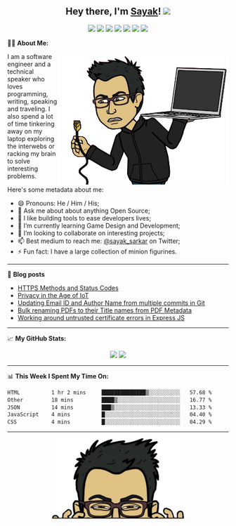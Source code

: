 <h2 align="center">Hey there, I'm <a href="https://sayak.in" target="_blank">Sayak</a>! <img src="https://media.giphy.com/media/hvRJCLFzcasrR4ia7z/giphy.gif" width="25px"></h2>
<p align="center">
  <a href="https://linkedin.com/in/sayaksarkar"><img src="https://img.shields.io/badge/-LinkedIn-0e76a8?style=flat-square&logo=Linkedin&logoColor=white"></a>
  <a href="https://sayak.in"><img src="https://img.shields.io/badge/Website-3b5998?style=flat-square&logo=google-chrome&logoColor=white"></a>
  <a href="https://twitter.com/sayak_sarkar"><img src="https://img.shields.io/badge/-Twitter-00acee?style=flat-square&logo=Twitter&logoColor=white"></a>
  <a href="https://instagram.com/sayak_sarkar"><img src="https://img.shields.io/badge/-Instagram-e4405f?style=flat-square&logo=Instagram&logoColor=white"></a>
  <a href="https://sayaksarkar.wordpress.com/"><img src="https://img.shields.io/badge/Wordpress-21759b?style=flat-square&logo=wordpress&logoColor=white"></a>
  <a href="https://t.me/Bugsmith"><img src="https://img.shields.io/badge/-Telegram-0088cc?style=flat-square&logo=Telegram&logoColor=white"></a>
  <img src="https://komarev.com/ghpvc/?username=sayak-sarkar&style=flat-square">
</p>
  
👨‍💻 **About Me:**

<img align="right" alt="Image of avatar holding an unplugged laptop" src="https://github.com/sayak-sarkar/sayak-sarkar/raw/main/Unplugged.png" height="300" /></p>
I am a software engineer and a technical speaker who loves programming, writing, speaking and traveling. I also spend a lot of time tinkering away on my laptop exploring the interwebs or racking my brain to solve interesting problems.

Here's some metadata about me:

- 😄 Pronouns: He / Him / His;
- 💬 Ask me about about anything Open Source;
- 🔭 I like building tools to ease developers lives;
- 🌱 I’m currently learning Game Design and Development;
- 👯 I’m looking to collaborate on interesting projects;
- 📫 Best medium to reach me: [@sayak_sarkar](https://twitter.com/sayak_sarkar) on Twitter;
- ⚡ Fun fact: I have a large collection of minion figurines.

-------

📝 **Blog posts**
<!-- BLOG-POST-LIST:START -->
- [HTTPS Methods and Status Codes](https://sayaksarkar.wordpress.com/2021/04/06/https-methods-and-status-codes/)
- [Privacy in the Age of IoT](https://sayaksarkar.wordpress.com/2021/04/01/privacy-in-the-age-of-iot/)
- [Updating Email ID and Author Name from multiple commits in Git](https://sayaksarkar.wordpress.com/2019/01/31/updating-email-id-and-author-name-from-multiple-commits-in-git/)
- [Bulk renaming PDFs to their Title names from PDF Metadata](https://sayaksarkar.wordpress.com/2017/08/04/bulk-renaming-pdfs-to-their-title-names-from-pdf-metadata/)
- [Working around untrusted certificate errors in Express JS](https://sayaksarkar.wordpress.com/2017/08/02/working-around-untrusted-cert-errors-in-express-js/)
<!-- BLOG-POST-LIST:END -->

-------

📈 **My GitHub Stats:**

<p align="center">
  <img height="180em" src="https://github-readme-stats.vercel.app/api?username=sayak-sarkar&t&show_icons=true&hide_border=true&&count_private=true&include_all_commits=true&bg_color=00000000&text_color=808080" />
  <img height="180em" src="https://github-readme-stats.vercel.app/api/top-langs/?username=sayak-sarkar&show_icons=true&hide_border=true&count_private=true&layout=compact&langs_count=8&bg_color=00000000&text_color=808080"/>
</p>

-------

📊 **This Week I Spent My Time On:**
<!--START_SECTION:waka-->

```txt
HTML          1 hr 2 mins     ██████████████▒░░░░░░░░░░   57.68 %
Other         18 mins         ████▒░░░░░░░░░░░░░░░░░░░░   16.77 %
JSON          14 mins         ███▒░░░░░░░░░░░░░░░░░░░░░   13.33 %
JavaScript    4 mins          █░░░░░░░░░░░░░░░░░░░░░░░░   04.40 %
CSS           4 mins          █░░░░░░░░░░░░░░░░░░░░░░░░   04.29 %
```

<!--END_SECTION:waka-->

-------

<p align="center"> <img alt="Image of suspicious avatar" src="https://github.com/sayak-sarkar/sayak-sarkar/raw/main/Suspicious.png" width="300" /></p>
